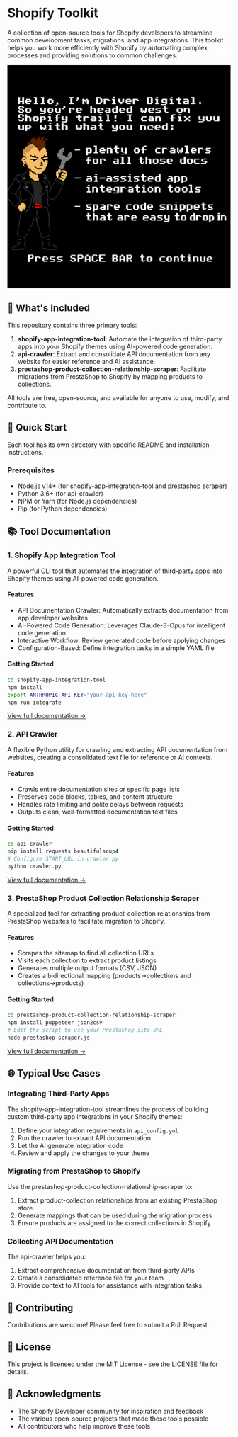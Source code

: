 # Shopify Toolkit

A collection of open-source tools for Shopify developers to streamline common development tasks, migrations, and app integrations. This toolkit helps you work more efficiently with Shopify by automating complex processes and providing solutions to common challenges.

![Shopify Toolkit Banner](driver-oregon-trail.jpg)

## 🧰 What's Included

This repository contains three primary tools:

1. **shopify-app-integration-tool**: Automate the integration of third-party apps into your Shopify themes using AI-powered code generation.
2. **api-crawler**: Extract and consolidate API documentation from any website for easier reference and AI assistance.
3. **prestashop-product-collection-relationship-scraper**: Facilitate migrations from PrestaShop to Shopify by mapping products to collections.

All tools are free, open-source, and available for anyone to use, modify, and contribute to.

## 🚀 Quick Start

Each tool has its own directory with specific README and installation instructions.

### Prerequisites

- Node.js v14+ (for shopify-app-integration-tool and prestashop scraper)
- Python 3.6+ (for api-crawler)
- NPM or Yarn (for Node.js dependencies)
- Pip (for Python dependencies)

## 📚 Tool Documentation

### 1. Shopify App Integration Tool

A powerful CLI tool that automates the integration of third-party apps into Shopify themes using AI-powered code generation.

#### Features

- API Documentation Crawler: Automatically extracts documentation from app developer websites
- AI-Powered Code Generation: Leverages Claude-3-Opus for intelligent code generation
- Interactive Workflow: Review generated code before applying changes
- Configuration-Based: Define integration tasks in a simple YAML file

#### Getting Started

```bash
cd shopify-app-integration-tool
npm install
export ANTHROPIC_API_KEY="your-api-key-here"
npm run integrate
```

[View full documentation →](./shopify-app-integration-tool/README.md)

### 2. API Crawler

A flexible Python utility for crawling and extracting API documentation from websites, creating a consolidated text file for reference or AI contexts.

#### Features

- Crawls entire documentation sites or specific page lists
- Preserves code blocks, tables, and content structure
- Handles rate limiting and polite delays between requests
- Outputs clean, well-formatted documentation text files

#### Getting Started

```bash
cd api-crawler
pip install requests beautifulsoup4
# Configure START_URL in crawler.py
python crawler.py
```

[View full documentation →](./api-crawler/readme.md)

### 3. PrestaShop Product Collection Relationship Scraper

A specialized tool for extracting product-collection relationships from PrestaShop websites to facilitate migration to Shopify.

#### Features

- Scrapes the sitemap to find all collection URLs
- Visits each collection to extract product listings
- Generates multiple output formats (CSV, JSON)
- Creates a bidirectional mapping (products→collections and collections→products)

#### Getting Started

```bash
cd prestashop-product-collection-relationship-scraper
npm install puppeteer json2csv
# Edit the script to use your PrestaShop site URL
node prestashop-scraper.js
```

[View full documentation →](./prestashop-product-collection-relationship-scraper/README.md)

## 🌐 Typical Use Cases

### Integrating Third-Party Apps

The shopify-app-integration-tool streamlines the process of building custom third-party app integrations in your Shopify themes:

1. Define your integration requirements in `api_config.yml`
2. Run the crawler to extract API documentation
3. Let the AI generate integration code
4. Review and apply the changes to your theme

### Migrating from PrestaShop to Shopify

Use the prestashop-product-collection-relationship-scraper to:

1. Extract product-collection relationships from an existing PrestaShop store
2. Generate mappings that can be used during the migration process
3. Ensure products are assigned to the correct collections in Shopify

### Collecting API Documentation

The api-crawler helps you:

1. Extract comprehensive documentation from third-party APIs
2. Create a consolidated reference file for your team
3. Provide context to AI tools for assistance with integration tasks

## 🤝 Contributing

Contributions are welcome! Please feel free to submit a Pull Request.

## 📄 License

This project is licensed under the MIT License - see the LICENSE file for details.

## 🙏 Acknowledgments

- The Shopify Developer community for inspiration and feedback
- The various open-source projects that made these tools possible
- All contributors who help improve these tools
